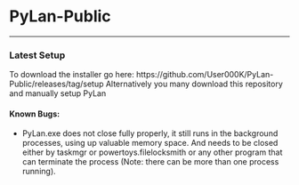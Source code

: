 # PyLan-Public
------------------------------------------------
### Latest Setup
<p>To download the installer go here: https://github.com/User000K/PyLan-Public/releases/tag/setup
Alternatively you many download this repository and manually setup PyLan</p>

#### Known Bugs:
- PyLan.exe does not close fully properly, it still runs in the background processes, using up valuable memory space. And needs to be closed either by taskmgr or powertoys.filelocksmith or any other program that can terminate the process (Note: there can be more than one process running).

